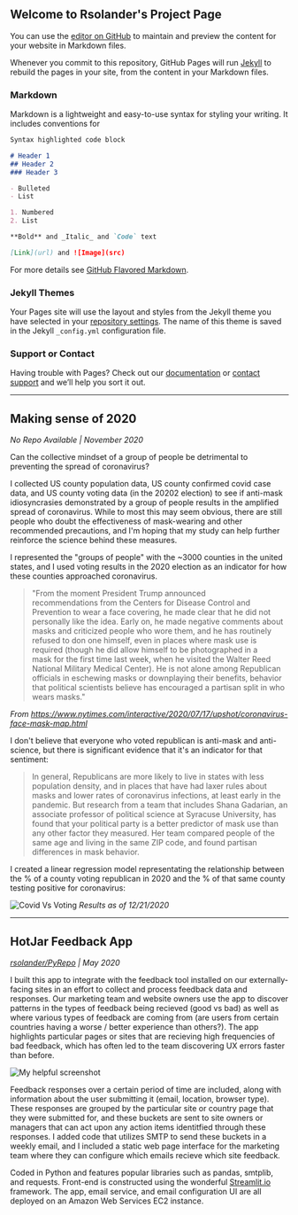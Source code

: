 ## Welcome to Rsolander's Project Page

You can use the [editor on GitHub](https://github.com/rsolander/rsolander.github.io/edit/main/index.md) to maintain and preview the content for your website in Markdown files.

Whenever you commit to this repository, GitHub Pages will run [Jekyll](https://jekyllrb.com/) to rebuild the pages in your site, from the content in your Markdown files.

### Markdown

Markdown is a lightweight and easy-to-use syntax for styling your writing. It includes conventions for

```markdown
Syntax highlighted code block

# Header 1
## Header 2
### Header 3

- Bulleted
- List

1. Numbered
2. List

**Bold** and _Italic_ and `Code` text

[Link](url) and ![Image](src)
```

For more details see [GitHub Flavored Markdown](https://guides.github.com/features/mastering-markdown/).

### Jekyll Themes

Your Pages site will use the layout and styles from the Jekyll theme you have selected in your [repository settings](https://github.com/rsolander/rsolander.github.io/settings). The name of this theme is saved in the Jekyll `_config.yml` configuration file.

### Support or Contact

Having trouble with Pages? Check out our [documentation](https://docs.github.com/categories/github-pages-basics/) or [contact support](https://github.com/contact) and we’ll help you sort it out.

---

## Making sense of 2020
_No Repo Available |  November 2020_

Can the collective mindset of a group of people be detrimental to preventing the spread of coronavirus?

I collected US county population data, US county confirmed covid case data, and US county voting data (in the 20202 election) to see if anti-mask idiosyncrasies demonstrated by a group of people results in the amplified spread of coronavirus.
While to most this may seem obvious, there are still people who doubt the effectiveness of mask-wearing and other recommended precautions, and I'm hoping that my study can help further reinforce the science behind these measures.

I represented the "groups of people" with the ~3000 counties in the united states, and I used voting results in the 2020 election as an indicator for how these counties approached coronavirus.

> "From the moment President Trump announced recommendations from the Centers for Disease Control and Prevention to wear a face covering, he made clear that he did not personally like the idea. Early on, he made negative comments about masks and criticized people who wore them, and he has routinely refused to don one himself, even in places where mask use is required (though he did allow himself to be photographed in a mask for the first time last week, when he visited the Walter Reed National Military Medical Center). He is not alone among Republican officials in eschewing masks or downplaying their benefits, behavior that political scientists believe has encouraged a partisan split in who wears masks."

_From <https://www.nytimes.com/interactive/2020/07/17/upshot/coronavirus-face-mask-map.html>_

I don't believe that everyone who voted republican is anti-mask and anti-science, but there is significant evidence that it's an indicator for that sentiment:

> In general, Republicans are more likely to live in states with less population density, and in places that have had laxer rules about masks and lower rates of coronavirus infections, at least early in the pandemic. But research from a team that includes Shana Gadarian, an associate professor of political science at Syracuse University, has found that your political party is a better predictor of mask use than any other factor they measured. Her team compared people of the same age and living in the same ZIP code, and found partisan differences in mask behavior.

I created a linear regression model representating the relationship between the % of a county voting republican in 2020 and the % of that same county testing positive for coronavirus:

![Covid Vs Voting](rsolander.github.io/cov_vote_12_22.PNG)
_Results as of 12/21/2020_

---

## HotJar Feedback App
_[rsolander/PyRepo](github.com/rsolander/PyRepo) | May 2020_

I built this app to integrate with the feedback tool installed on our externally-facing sites in an effort to collect and process feedback data and responses.
Our marketing team and website owners use the app to discover patterns in the types of feedback being recieved (good vs bad) as well as where various types of feedback are coming from (are users from certain countries having a worse / better experience than others?).
The app highlights particular pages or sites that are recieving high frequencies of bad feedback, which has often led to the team discovering UX errors faster than before.

![My helpful screenshot](rsolander.github.io/hjapp_demo.gif)

Feedback responses over a certain period of time are included, along with information about the user submitting it (email, location, browser type).
These responses are grouped by the particular site or country page that they were submitted for, and these buckets are sent to site owners or managers that can act upon any action items identitfied through these responses.
I added code that utilizes SMTP to send these buckets in a weekly email, and I included a static web page interface for the marketing team where they can configure which emails recieve which site feedback.

Coded in Python and features popular libraries such as pandas, smtplib, and requests. Front-end is constructed using the wonderful [Streamlit.io](https://www.streamlit.io/) framework.
The app, email service, and email configuration UI are all deployed on an Amazon Web Services EC2 instance.
